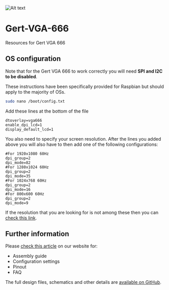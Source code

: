 ![Alt text](https://user-images.githubusercontent.com/16068311/30545226-eac87d6e-9c80-11e7-84fc-59aa8eae7669.png?raw=true "Gert VGA 666 Logo")
# Gert-VGA-666
Resources for Gert VGA 666

## OS configuration
Note that for the Gert VGA 666 to work correctly you will need **SPI and I2C to be disabled**.

These instructions have been specifically provided for Raspbian but should apply to the majority of OSs.
```bash
sudo nano /boot/config.txt
```
Add these lines at the bottom of the file
```
dtoverlay=vga666
enable_dpi_lcd=1
display_default_lcd=1
```
You also need to specify your screen resolution. After the lines you added above you will also have to then add one of the following configurations:
```
#For 1920x1080 60Hz
dpi_group=2
dpi_mode=82
#For 1280x1024 60Hz
dpi_group=2
dpi_mode=35
#For 1024x768 60Hz
dpi_group=2
dpi_mode=16
#For 800x600 60Hz
dpi_group=2
dpi_mode=9
```
If the resolution that you are looking for is not among these then you can [check this link](https://www.raspberrypi.org/documentation/configuration/config-txt/video.md).

## Further information
Please [check this article](https://www.pi-supply.com/make/gert-vga-666-assembly-tips-and-gotchas/) on our website for:
* Assembly guide
* Configuration settings
* Pinout
* FAQ

The full design files, schematics and other details are [available on GitHub](https://github.com/fenlogic/vga666).

